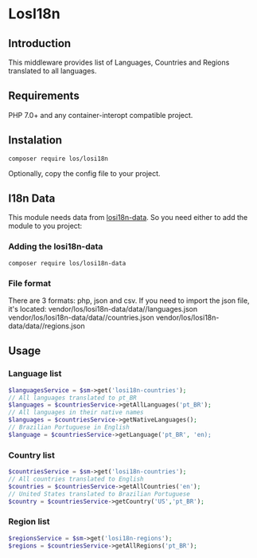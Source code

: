 # LosI18n

## Introduction
This middleware provides list of Languages, Countries and Regions translated to all languages.

## Requirements
PHP 7.0+ and any container-interopt compatible project.

## Instalation
```
composer require los/losi18n
```

Optionally, copy the config file to your project.
  
## I18n Data

This module needs data from [losi18n-data](http://github.com/LansoWeb/losi18n-data). So you need either to add the module to you project:

### Adding the losi18n-data
```
composer require los/losi18n-data
```
 
### File format
There are 3 formats: php, json and csv. If you need to import the json file, it's located:
vendor/los/losi18n-data/data/<language>/languages.json
vendor/los/losi18n-data/data/<language>/countries.json
vendor/los/losi18n-data/data/<language>/regions.json

## Usage
 
### Language list
```php
$languagesService = $sm->get('losi18n-countries');
// All languages translated to pt_BR
$languages = $countriesService->getAllLanguages('pt_BR');
// All languages in their native names
$languages = $countriesService->getNativeLanguages();
// Brazilian Portuguese in English
$language = $countriesService->getLanguage('pt_BR', 'en);
```

### Country list
```php
$countriesService = $sm->get('losi18n-countries');
// All countries translated to English
$countries = $countriesService->getAllCountries('en');
// United States translated to Brazilian Portuguese
$country = $countriesService->getCountry('US','pt_BR');
```

### Region list
```php
$regionsService = $sm->get('losi18n-regions');
$regions = $countriesService->getAllRegions('pt_BR');
```
